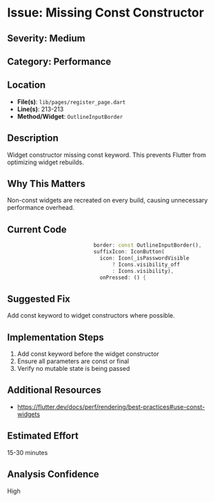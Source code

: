# Issue: Missing Const Constructor

## Severity: Medium

## Category: Performance

## Location
- **File(s)**: `lib/pages/register_page.dart`
- **Line(s)**: 213-213
- **Method/Widget**: `OutlineInputBorder`

## Description
Widget constructor missing const keyword. This prevents Flutter from optimizing widget rebuilds.

## Why This Matters
Non-const widgets are recreated on every build, causing unnecessary performance overhead.

## Current Code
```dart
                            border: const OutlineInputBorder(),
                            suffixIcon: IconButton(
                              icon: Icon(_isPasswordVisible
                                  ? Icons.visibility_off
                                  : Icons.visibility),
                              onPressed: () {
```

## Suggested Fix
Add const keyword to widget constructors where possible.

## Implementation Steps
1. Add const keyword before the widget constructor
2. Ensure all parameters are const or final
3. Verify no mutable state is being passed

## Additional Resources
- https://flutter.dev/docs/perf/rendering/best-practices#use-const-widgets

## Estimated Effort
15-30 minutes

## Analysis Confidence
High
